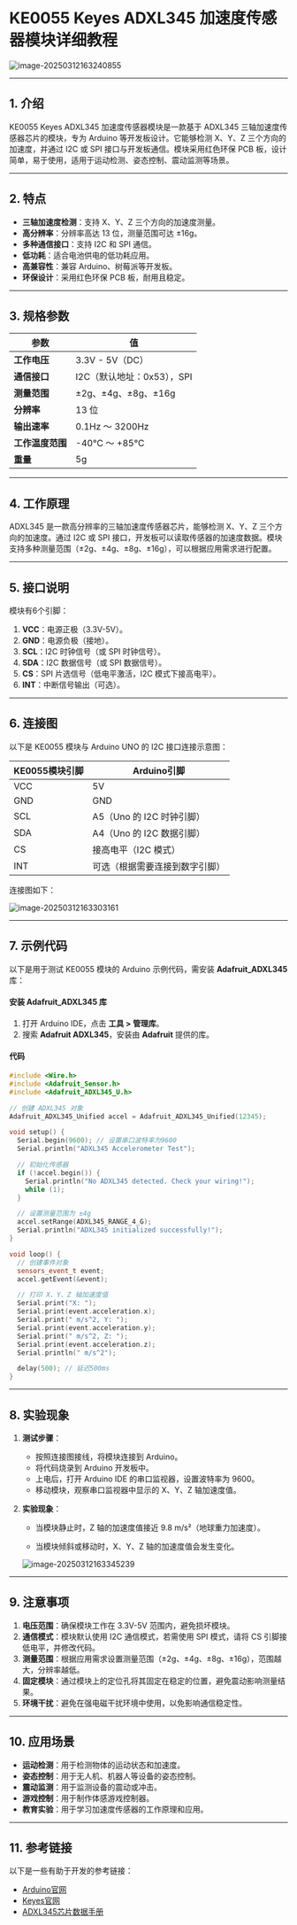 # **KE0055 Keyes ADXL345 加速度传感器模块详细教程**

![image-20250312163240855](media/image-20250312163240855.png)

---

## **1. 介绍**

KE0055 Keyes ADXL345 加速度传感器模块是一款基于 ADXL345 三轴加速度传感器芯片的模块，专为 Arduino 等开发板设计。它能够检测 X、Y、Z 三个方向的加速度，并通过 I2C 或 SPI 接口与开发板通信。模块采用红色环保 PCB 板，设计简单，易于使用，适用于运动检测、姿态控制、震动监测等场景。

---

## **2. 特点**

- **三轴加速度检测**：支持 X、Y、Z 三个方向的加速度测量。
- **高分辨率**：分辨率高达 13 位，测量范围可达 ±16g。
- **多种通信接口**：支持 I2C 和 SPI 通信。
- **低功耗**：适合电池供电的低功耗应用。
- **高兼容性**：兼容 Arduino、树莓派等开发板。
- **环保设计**：采用红色环保 PCB 板，耐用且稳定。

---

## **3. 规格参数**

| 参数            | 值                     |
|-----------------|------------------------|
| **工作电压**    | 3.3V - 5V（DC）        |
| **通信接口**    | I2C（默认地址：0x53），SPI |
| **测量范围**    | ±2g、±4g、±8g、±16g    |
| **分辨率**      | 13 位                  |
| **输出速率**    | 0.1Hz ～ 3200Hz        |
| **工作温度范围**| -40℃ ～ +85℃          |
| **重量**        | 5g                     |

---

## **4. 工作原理**

ADXL345 是一款高分辨率的三轴加速度传感器芯片，能够检测 X、Y、Z 三个方向的加速度。通过 I2C 或 SPI 接口，开发板可以读取传感器的加速度数据。模块支持多种测量范围（±2g、±4g、±8g、±16g），可以根据应用需求进行配置。

---

## **5. 接口说明**

模块有6个引脚：
1. **VCC**：电源正极（3.3V-5V）。
2. **GND**：电源负极（接地）。
3. **SCL**：I2C 时钟信号（或 SPI 时钟信号）。
4. **SDA**：I2C 数据信号（或 SPI 数据信号）。
5. **CS**：SPI 片选信号（低电平激活，I2C 模式下接高电平）。
6. **INT**：中断信号输出（可选）。

---

## **6. 连接图**

以下是 KE0055 模块与 Arduino UNO 的 I2C 接口连接示意图：

| KE0055模块引脚 | Arduino引脚 |
|----------------|-------------|
| VCC            | 5V          |
| GND            | GND         |
| SCL            | A5（Uno 的 I2C 时钟引脚） |
| SDA            | A4（Uno 的 I2C 数据引脚） |
| CS             | 接高电平（I2C 模式） |
| INT            | 可选（根据需要连接到数字引脚） |

连接图如下：

![image-20250312163303161](media/image-20250312163303161.png)

---

## **7. 示例代码**

以下是用于测试 KE0055 模块的 Arduino 示例代码，需安装 **Adafruit_ADXL345** 库：

#### **安装 Adafruit_ADXL345 库**
1. 打开 Arduino IDE，点击 **工具 > 管理库**。
2. 搜索 **Adafruit ADXL345**，安装由 **Adafruit** 提供的库。

#### **代码**
```cpp
#include <Wire.h>
#include <Adafruit_Sensor.h>
#include <Adafruit_ADXL345_U.h>

// 创建 ADXL345 对象
Adafruit_ADXL345_Unified accel = Adafruit_ADXL345_Unified(12345);

void setup() {
  Serial.begin(9600); // 设置串口波特率为9600
  Serial.println("ADXL345 Accelerometer Test");

  // 初始化传感器
  if (!accel.begin()) {
    Serial.println("No ADXL345 detected. Check your wiring!");
    while (1);
  }

  // 设置测量范围为 ±4g
  accel.setRange(ADXL345_RANGE_4_G);
  Serial.println("ADXL345 initialized successfully!");
}

void loop() {
  // 创建事件对象
  sensors_event_t event;
  accel.getEvent(&event);

  // 打印 X、Y、Z 轴加速度值
  Serial.print("X: ");
  Serial.print(event.acceleration.x);
  Serial.print(" m/s^2, Y: ");
  Serial.print(event.acceleration.y);
  Serial.print(" m/s^2, Z: ");
  Serial.print(event.acceleration.z);
  Serial.println(" m/s^2");

  delay(500); // 延迟500ms
}
```

---

## **8. 实验现象**

1. **测试步骤**：
   - 按照连接图接线，将模块连接到 Arduino。
   - 将代码烧录到 Arduino 开发板中。
   - 上电后，打开 Arduino IDE 的串口监视器，设置波特率为 9600。
   - 移动模块，观察串口监视器中显示的 X、Y、Z 轴加速度值。

2. **实验现象**：
   - 当模块静止时，Z 轴的加速度值接近 9.8 m/s²（地球重力加速度）。
   
   - 当模块倾斜或移动时，X、Y、Z 轴的加速度值会发生变化。
   
   	![image-20250312163345239](media/image-20250312163345239.png)

---

## **9. 注意事项**

1. **电压范围**：确保模块工作在 3.3V-5V 范围内，避免损坏模块。
2. **通信模式**：模块默认使用 I2C 通信模式，若需使用 SPI 模式，请将 CS 引脚接低电平，并修改代码。
3. **测量范围**：根据应用需求设置测量范围（±2g、±4g、±8g、±16g），范围越大，分辨率越低。
4. **固定模块**：通过模块上的定位孔将其固定在稳定的位置，避免震动影响测量结果。
5. **环境干扰**：避免在强电磁干扰环境中使用，以免影响通信稳定性。

---

## **10. 应用场景**

- **运动检测**：用于检测物体的运动状态和加速度。
- **姿态控制**：用于无人机、机器人等设备的姿态控制。
- **震动监测**：用于监测设备的震动或冲击。
- **游戏控制**：用于制作体感游戏控制器。
- **教育实验**：用于学习加速度传感器的工作原理和应用。

---

## **11. 参考链接**

以下是一些有助于开发的参考链接：
- [Arduino官网](https://www.arduino.cc/)
- [Keyes官网](http://www.keyes-robot.com/)
- [ADXL345芯片数据手册](https://www.analog.com/media/en/technical-documentation/data-sheets/ADXL345.pdf)